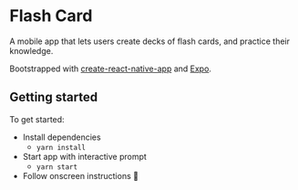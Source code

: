 # Flash Card

A mobile app that lets users create decks of flash cards, and practice their knowledge.

Bootstrapped with [create-react-native-app](https://github.com/react-community/create-react-native-app) and [Expo](https://github.com/expo/expo).

## Getting started

To get started:

* Install dependencies
  - `yarn install`
* Start app with interactive prompt
  - `yarn start`
* Follow onscreen instructions 🙂
